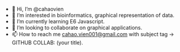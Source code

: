 - 👋 Hi, I’m @cahaovien
- 👀 I’m interested in bioinformatics, graphical representation of data.
- 🌱 I’m currently learning E6 Javascript.
- 💞️ I’m looking to collaborate on graphical applications.
- 📫 How to reach me cahao.vien001@gmail.com with subject tag -> GITHUB COLLAB: (your title).

<!---
cahaovien/cahaovien is a ✨ special ✨ repository because its `README.md` (this file) appears on your GitHub profile.
You can click the Preview link to take a look at your changes.
--->
